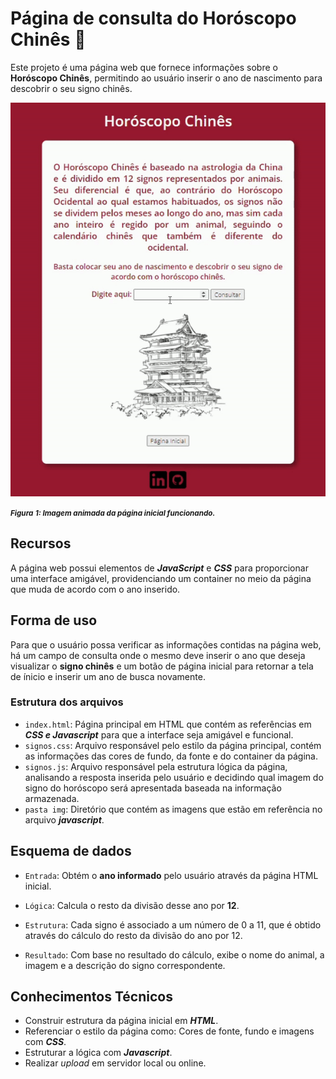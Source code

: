 # Página de consulta do **Horóscopo Chinês** 🐲

Este projeto é uma página web que fornece informações sobre o **Horóscopo Chinês**, permitindo ao usuário inserir o ano de nascimento para descobrir o seu signo chinês.

<img src="img/horoscopo.gif">

<small><i>**Figura** **1: Imagem animada da página inicial funcionando.**</i></small>

## Recursos

A página web possui elementos de ***JavaScript*** e ***CSS*** para proporcionar uma interface amigável, providenciando um container no meio da página que muda de acordo com o ano inserido.

## Forma de uso

Para que o usuário possa verificar as informações contidas na página web, há um campo de consulta onde o mesmo deve inserir o ano que deseja visualizar o **signo chinês** e um botão de página inicial para retornar a tela de ínicio e inserir um ano de busca novamente.

### Estrutura dos arquivos
- `index.html`: Página principal em HTML que contém as referências em ***CSS e Javascript*** para que a interface seja amigável e funcional.
- `signos.css`: Arquivo responsável pelo estilo da página principal, contém as informações das cores de fundo, da fonte e do container da página.
- `signos.js`: Arquivo responsável pela estrutura lógica da página, analisando a resposta inserida pelo usuário e decidindo qual imagem do signo do horóscopo será apresentada baseada na informação armazenada.
- `pasta img`: Diretório que contém as imagens que estão em referência no arquivo ***javascript***.

## Esquema de dados

- `Entrada`: Obtém o **ano informado** pelo usuário através da página HTML inicial.

- `Lógica`: Calcula o resto da divisão desse ano por **12**.

- `Estrutura`: Cada signo é associado a um número de 0 a 11, que é obtido através do cálculo do resto da divisão do ano por 12.

- `Resultado`: Com base no resultado do cálculo, exibe o nome do animal, a imagem e a descrição do signo correspondente.


## Conhecimentos Técnicos

- Construir estrutura da página inicial em ***HTML***.
- Referenciar o estilo da página como: Cores de fonte, fundo e imagens com ***CSS***.
- Estruturar a lógica com ***Javascript***.
- Realizar *upload* em servidor local ou online.